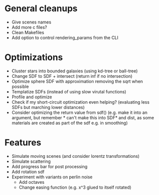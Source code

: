 # General cleanups
* Give scenes names
* Add more c files?
* Clean Makefiles
* Add option to control rendering_params from the CLI

# Optimizations
* Cluster stars into bounded galaxies (using kd-tree or ball-tree)
* Change SDF to SDF + intersect (return inf if no intersection)
* Optimize sphere SDF with approximation removing the sqrt when possible
* Templatize SDFs (instead of using slow virutal functions)
* Profile and optimize
* Check if my short-circuit optimization even helping? (evaluating less SDFs but marching lower distances)
* Consider optimizing the return value from sdf() (e.g. make it into an argument, but remember * can't make this into SDF* and dist, as some materials are created as part of the sdf e.g. in smoothing)

# Features
* Simulate moving scenes (and consider lorentz transformations)
* Simulate scattering
* Add progress bar for post processing
* Add rotation sdf
* Experiment with variants on perlin noise
    * Add octaves
    * Change easing function (e.g. x^3 glued to itself rotated)
